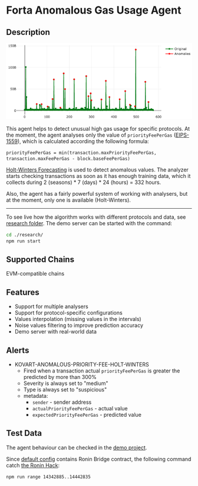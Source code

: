 # Forta Anomalous Gas Usage Agent

## Description

<p align="center">
  <img alt="Ronin Bridge gas usage" src="./blob/ronin-bridge.png">
</p>

This agent helps to detect unusual high gas usage for specific protocols.
At the moment, the agent analyses only the value of `priorityFeePerGas` ([EIPS-1559](https://eips.ethereum.org/EIPS/eip-1559)),
which is calculated according the following formula:

```
priorityFeePerGas = min(transaction.maxPriorityFeePerGas, transaction.maxFeePerGas - block.baseFeePerGas)
```

[Holt-Winters Forecasting](https://otexts.com/fpp2/holt-winters.html) is used to detect anomalous values.
The analyzer starts checking transactions as soon as it has enough training data,
which it collects during 2 (seasons) * 7 (days) * 24 (hours) = 332 hours.

Also, the agent has a fairly powerful system of working with analysers, but at the moment, only one is available (Holt-Winters).

---

To see live how the algorithm works with different protocols and data, see [research folder](./research).
The demo server can be started with the command:

```bash
cd ./research/
npm run start
```

## Supported Chains

EVM-compatible chains

## Features

- Support for multiple analysers
- Support for protocol-specific configurations
- Values interpolation (missing values in the intervals)
- Noise values filtering to improve prediction accuracy
- Demo server with real-world data

## Alerts

- KOVART-ANOMALOUS-PRIORITY-FEE-HOLT-WINTERS
  - Fired when a transaction actual `priorityFeePerGas` is greater the predicted by more than 300%
  - Severity is always set to "medium"
  - Type is always set to "suspicious"
  - metadata:
    - `sender` - sender address
    - `actualPriorityFeePerGas` - actual value
    - `expectedPriorityFeePerGas` - predicted value

## Test Data

The agent behaviour can be checked in the [demo project](./research).

Since [default config](./agent-config.json) contains Ronin Bridge contract, 
the following command catch [the Ronin Hack](https://forta.org/blog/ronin-hack/):

```bash
npm run range 14342885..14442835
```
